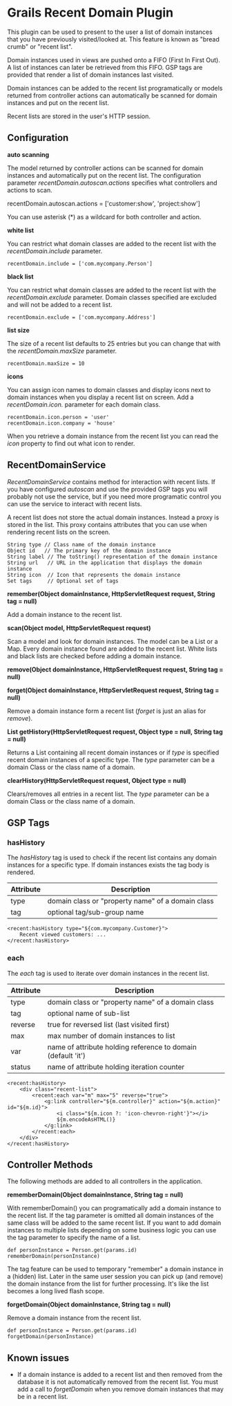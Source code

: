 # Grails Recent Domain Plugin

This plugin can be used to present to the user a list of domain instances that you have previously visited/looked at.
This feature is known as "bread crumb" or "recent list".

Domain instances used in views are pushed onto a FIFO (First In First Out).
A list of instances can later be retrieved from this FIFO.
GSP tags are provided that render a list of domain instances last visited.

Domain instances can be added to the recent list programatically or models
returned from controller actions can automatically be scanned for domain instances and put on the recent list.

Recent lists are stored in the user's HTTP session.

## Configuration

**auto scanning**

The model returned by controller actions can be scanned for domain instances and automatically put on the recent list.
The configuration parameter *recentDomain.autoscan.actions* specifies what controllers and actions to scan.

recentDomain.autoscan.actions = ['customer:show', 'project:show']

You can use asterisk (*) as a wildcard for both controller and action.

**white list**

You can restrict what domain classes are added to the recent list with the *recentDomain.include* parameter.

    recentDomain.include = ['com.mycompany.Person']

**black list**

You can restrict what domain classes are added to the recent list with the *recentDomain.exclude* parameter.
Domain classes specified are excluded and will not be added to a recent list.

    recentDomain.exclude = ['com.mycompany.Address']
        
**list size**

The size of a recent list defaults to 25 entries but you can change that with the *recentDomain.maxSize* parameter.

    recentDomain.maxSize = 10

**icons**

You can assign icon names to domain classes and display icons next to domain instances when you display a recent list on screen.
Add a *recentDomain.icon.<domainClassPropertyName>* parameter for each domain class.

    recentDomain.icon.person = 'user'
    recentDomain.icon.company = 'house'

When you retrieve a domain instance from the recent list you can read the *icon* property to find out what icon to render.

## RecentDomainService

*RecentDomainService* contains method for interaction with recent lists. If you have configured *autoscan*
and use the provided GSP tags you will probably not use the service, but if you need more programatic control you
can use the service to interact with recent lists.

A recent list does not store the actual domain instances. Instead a proxy is stored in the list. This proxy contains
attributes that you can use when rendering recent lists on the screen.

    String type // Class name of the domain instance
    Object id   // The primary key of the domain instance
    String label // The toString() representation of the domain instance
    String url   // URL in the application that displays the domain instance
    String icon  // Icon that represents the domain instance
    Set tags     // Optional set of tags

**remember(Object domainInstance, HttpServletRequest request, String tag = null)**

Add a domain instance to the recent list.

**scan(Object model, HttpServletRequest request)**

Scan a model and look for domain instances. The model can be a List or a Map.
Every domain instance found are added to the recent list.
White lists and black lists are checked before adding a domain instance.

**remove(Object domainInstance, HttpServletRequest request, String tag = null)**

**forget(Object domainInstance, HttpServletRequest request, String tag = null)**

Remove a domain instance form a recent list (*forget* is just an alias for *remove*).

**List getHistory(HttpServletRequest request, Object type = null, String tag = null)**

Returns a List containing all recent domain instances or if *type* is specified recent domain instances of a specific type.
The *type* parameter can be a domain Class or the class name of a domain.

**clearHistory(HttpServletRequest request, Object type = null)**

Clears/removes all entries in a recent list.
The *type* parameter can be a domain Class or the class name of a domain.


## GSP Tags

### hasHistory

The *hasHistory* tag is used to check if the recent list contains any domain instances for a specific type.
If domain instances exists the tag body is rendered.

Attribute | Description
--------- | --------------
type      | domain class or "property name" of a domain class
tag       | optional tag/sub-group name

    <recent:hasHistory type="${com.mycompany.Customer}">
        Recent viewed customers: ...
    </recent:hasHistory>

### each

The *each* tag is used to iterate over domain instances in the recent list.

Attribute | Description
--------- | --------------
type      | domain class or "property name" of a domain class
tag       | optional name of sub-list
reverse   | true for reversed list (last visited first)
max       | max number of domain instances to list
var       | name of attribute holding reference to domain (default 'it')
status    | name of attribute holding iteration counter

    <recent:hasHistory>
        <div class="recent-list">
            <recent:each var="m" max="5" reverse="true">
                <g:link controller="${m.controller}" action="${m.action}" id="${m.id}">
                    <i class="${m.icon ?: 'icon-chevron-right'}"></i>
                    ${m.encodeAsHTML()}
                </g:link>
            </recent:each>
        </div>
    </recent:hasHistory>
    
## Controller Methods

The following methods are added to all controllers in the application.

**rememberDomain(Object domainInstance, String tag = null)**

With rememberDomain() you can programatically add a domain instance to the recent list.
If the tag parameter is omitted all domain instances of the same class will be added to the same recent list.
If you want to add domain instances to multiple lists depending on some business logic you can use the tag parameter
to specify the name of a list.

    def personInstance = Person.get(params.id)
    rememberDomain(personInstance)
    
The tag feature can be used to temporary "remember" a domain instance in a (hidden) list.
Later in the same user session you can pick up (and remove) the domain instance from the list
for further processing. It's like the list becomes a long lived flash scope.

**forgetDomain(Object domainInstance, String tag = null)**

Remove a domain instance from the recent list.

    def personInstance = Person.get(params.id)
    forgetDomain(personInstance)

## Known issues

- If a domain instance is added to a recent list and then removed from the database
  it is not automatically removed from the recent list. You must add a call to *forgetDomain*
  when you remove domain instances that may be in a recent list.
